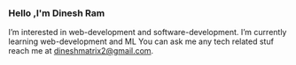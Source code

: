 ### Hello ,I'm Dinesh Ram 

 I’m interested in web-development and software-development.
 I’m currently learning web-development and ML
 You can ask me any tech related stuf
reach me at  dineshmatrix2@gmail.com.


